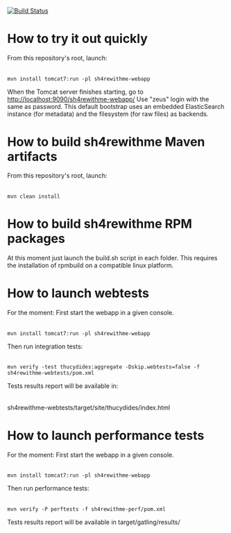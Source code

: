 [![Build Status](https://devopsmercenaries.ci.cloudbees.com/job/sh4rewithme/badge/icon)](https://devopsmercenaries.ci.cloudbees.com/job/sh4rewithme/)

How to try it out quickly
========================================
From this repository's root, launch:
######
    mvn install tomcat7:run -pl sh4rewithme-webapp

When the Tomcat server finishes starting, go to <a href="http://localhost:9090/sh4rewithme-webapp">http://localhost:9090/sh4rewithme-webapp/</a>
Use "zeus" login with the same as password. 
This default bootstrap uses an embedded ElasticSearch instance (for metadata) and the filesystem (for raw files) as backends.

How to build sh4rewithme Maven artifacts
========================================
From this repository's root, launch:
######
    mvn clean install

How to build sh4rewithme RPM packages
=====================================
At this moment just launch the build.sh script in each folder.
This requires the installation of rpmbuild on a compatible linux platform.

How to launch webtests
=====================================
For the moment:
First start the webapp in a given console.
######
    mvn install tomcat7:run -pl sh4rewithme-webapp

Then run integration tests:
######
    mvn verify -test thucydides:aggregate -Dskip.webtests=false -f sh4rewithme-webtests/pom.xml

Tests results report will be available in:
######
   sh4rewithme-webtests/target/site/thucydides/index.html

How to launch performance tests
=====================================
For the moment:
First start the webapp in a given console.
######
    mvn install tomcat7:run -pl sh4rewithme-webapp

Then run performance tests:
######
    mvn verify -P perftests -f sh4rewithme-perf/pom.xml

Tests results report will be available in target/gatling/results/
